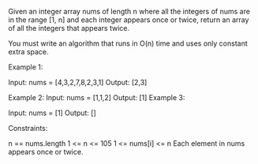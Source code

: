 Given an integer array nums of length n where all the integers of nums are in the range [1, n] and each integer appears once or twice, return an array of all the integers that appears twice.

You must write an algorithm that runs in O(n) time and uses only constant extra space.

Example 1:

Input: nums = [4,3,2,7,8,2,3,1]
Output: [2,3]

Example 2:
Input: nums = [1,1,2]
Output: [1]
Example 3:

Input: nums = [1]
Output: []
 

Constraints:

n == nums.length
1 <= n <= 105
1 <= nums[i] <= n
Each element in nums appears once or twice.

